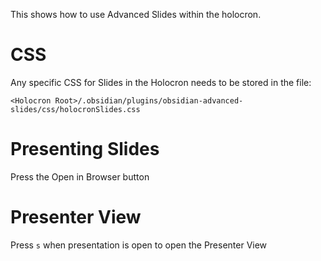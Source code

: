 This shows how to use Advanced Slides within the holocron.

# CSS

Any specific CSS for Slides in the Holocron needs to be stored in the file:

`<Holocron Root>/.obsidian/plugins/obsidian-advanced-slides/css/holocronSlides.css`

# Presenting Slides

Press the Open in Browser button

# Presenter View

Press `s` when presentation is open to open the Presenter View